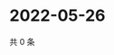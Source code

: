 # 2022-05-26

共 0 条

<!-- BEGIN WEIBO -->
<!-- 最后更新时间 Thu May 26 2022 15:15:33 GMT+0800 (China Standard Time) -->

<!-- END WEIBO -->
